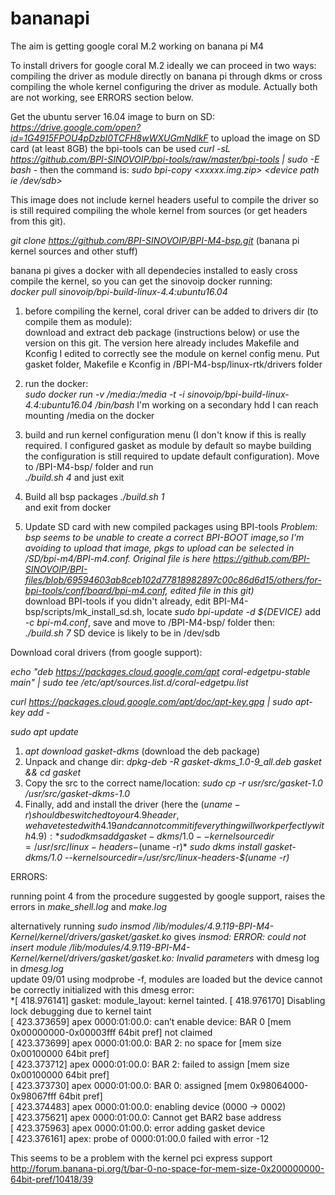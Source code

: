 # bananapi

The aim is getting google coral M.2 working on banana pi M4

To install drivers for google coral M.2 ideally we can proceed in two ways: compiling the driver as module directly on banana pi through dkms or cross compiling the whole kernel configuring the driver as module. Actually both are not working, see ERRORS section below.  

Get the ubuntu server 16.04 image to burn on SD:  
*https://drive.google.com/open?id=1G4915FPOU4pDzbI0TCFH8wWXUGmNdlkF* to upload the image on SD card (at least 8GB) the bpi-tools can be used *curl -sL https://github.com/BPI-SINOVOIP/bpi-tools/raw/master/bpi-tools | sudo -E bash -* then the command is: *sudo bpi-copy <xxxxx.img.zip> <device path ie /dev/sdb>*  

This image does not include kernel headers useful to compile the driver so is still required compiling the whole kernel from sources (or get headers from this git).  

*git clone https://github.com/BPI-SINOVOIP/BPI-M4-bsp.git* (banana pi kernel sources and other stuff)

banana pi gives a docker with all dependecies installed to easly cross compile the kernel, so you can get the sinovoip docker running:   
*docker pull sinovoip/bpi-build-linux-4.4:ubuntu16.04*  

1) before compiling the kernel, coral driver can be added to drivers dir (to compile them as module):  
download and extract deb package (instructions below) or use the version on this git. The version here already includes Makefile and Kconfig I edited to correctly see the module on kernel config menu. Put gasket folder, Makefile e Kconfig in /BPI-M4-bsp/linux-rtk/drivers folder   

2) run the docker:  
*sudo docker run -v /media:/media -t -i sinovoip/bpi-build-linux-4.4:ubuntu16.04 /bin/bash*
I'm working on a secondary hdd I can reach mounting /media on the docker

3) build and run kernel configuration menu (I don't know if this is really required. I configured gasket as module by default so maybe building the configuration is still required to update default configuration). Move to /BPI-M4-bsp/ folder and run  
*./build.sh 4* and just exit  

4) Build all bsp packages 
*./build.sh 1*  
and exit from docker

5) Update SD card with new compiled packages using BPI-tools 
*Problem: bsp seems to be unable to create a correct BPI-BOOT image,so I'm avoiding to upload that image, pkgs to upload can be selected in /SD/bpi-m4/BPI-m4.conf. Original file is here https://github.com/BPI-SINOVOIP/BPI-files/blob/69594603ab8ceb102d77818982897c00c86d6d15/others/for-bpi-tools/conf/board/bpi-m4.conf, edited file in this git)*  
download BPI-tools if you didn't already, edit BPI-M4-bsp/scripts/mk_install_sd.sh, locate *sudo bpi-update -d ${DEVICE}* add *-c bpi-m4.conf*, save and move to /BPI-M4-bsp/ folder then:  
*./build.sh 7* SD device is likely to be in /dev/sdb    

Download coral drivers (from google support):  

*echo "deb https://packages.cloud.google.com/apt coral-edgetpu-stable main" | sudo tee /etc/apt/sources.list.d/coral-edgetpu.list*

*curl https://packages.cloud.google.com/apt/doc/apt-key.gpg | sudo apt-key add -*

*sudo apt update*

1) *apt download gasket-dkms* (download the deb package)   
2) Unpack and change dir: *dpkg-deb -R gasket-dkms_1.0-9_all.deb gasket && cd gasket*   
3) Copy the src to the correct name/location: *sudo cp -r usr/src/gasket-1.0 /usr/src/gasket-dkms-1.0*  
4) Finally, add and install the driver (here the $(uname -r) should be switched to your 4.9 header, we have tested with 4.19 and cannot commit if everything will work perfectly with 4.9):
*sudo dkms add gasket-dkms/1.0 --kernelsourcedir=/usr/src/linux-headers-$(uname -r)*
*sudo dkms install gasket-dkms/1.0 --kernelsourcedir=/usr/src/linux-headers-$(uname -r)*

ERRORS:

running point 4 from the procedure suggested by google support, raises the errors in *make_shell.log* and *make.log*

alternatively running *sudo insmod /lib/modules/4.9.119-BPI-M4-Kernel/kernel/drivers/gasket/gasket.ko* gives 
*insmod: ERROR: could not insert module /lib/modules/4.9.119-BPI-M4-Kernel/kernel/drivers/gasket/gasket.ko: Invalid parameters* with dmesg log in *dmesg.log*  
update 09/01 using modprobe -f, modules are loaded but the device cannot be correctly initialized with this dmesg error:  
*[ 418.976141] gasket: module_layout: kernel tainted.
[ 418.976170] Disabling lock debugging due to kernel taint  
[ 423.373659] apex 0000:01:00.0: can’t enable device: BAR 0 [mem 0x00000000-0x00003fff 64bit pref] not claimed  
[ 423.373699] apex 0000:01:00.0: BAR 2: no space for [mem size 0x00100000 64bit pref]  
[ 423.373712] apex 0000:01:00.0: BAR 2: failed to assign [mem size 0x00100000 64bit pref]  
[ 423.373730] apex 0000:01:00.0: BAR 0: assigned [mem 0x98064000-0x98067fff 64bit pref]  
[ 423.374483] apex 0000:01:00.0: enabling device (0000 -> 0002)  
[ 423.375621] apex 0000:01:00.0: Cannot get BAR2 base address  
[ 423.375963] apex 0000:01:00.0: error adding gasket device  
[ 423.376161] apex: probe of 0000:01:00.0 failed with error -12  

This seems to be a problem with the kernel pci express support http://forum.banana-pi.org/t/bar-0-no-space-for-mem-size-0x200000000-64bit-pref/10418/39

